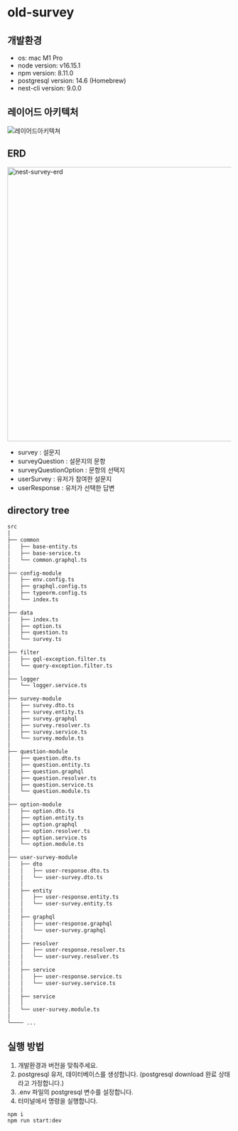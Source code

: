 # old-survey

## 개발환경

- os: mac M1 Pro
- node version: v16.15.1
- npm version: 8.11.0
- postgresql version: 14.6 (Homebrew)
- nest-cli version: 9.0.0

## 레이어드 아키텍처

![레이어드아키텍쳐](https://user-images.githubusercontent.com/106916440/215605959-3d41db96-3fce-41f1-b7aa-1d1671b92546.png)

## ERD

<img width="617" alt="nest-survey-erd" src="https://user-images.githubusercontent.com/106916440/215049191-068fdc6b-94a3-4463-8b95-d44ecf8d419a.png">

- survey : 설문지
- surveyQuestion : 설문지의 문항
- surveyQuestionOption : 문항의 선택지
- userSurvey : 유저가 참여한 설문지
- userResponse : 유저가 선택한 답변

## directory tree

```bash
src
│
├── common
│   ├── base-entity.ts
│   ├── base-service.ts
│   └── common.graphql.ts
│
├── config-module
│   ├── env.config.ts
│   ├── graphql.config.ts
│   ├── typeorm.config.ts
│   └── index.ts
│
├── data
│   ├── index.ts
│   ├── option.ts
│   ├── question.ts
│   └── survey.ts
│
├── filter
│   ├── gql-exception.filter.ts
│   └── query-exception.filter.ts
│
├── logger
│   └── logger.service.ts
│
├── survey-module
│   ├── survey.dto.ts
│   ├── survey.entity.ts
│   ├── survey.graphql
│   ├── survey.resolver.ts
│   ├── survey.service.ts
│   └── survey.module.ts
│
├── question-module
│   ├── question.dto.ts
│   ├── question.entity.ts
│   ├── question.graphql
│   ├── question.resolver.ts
│   ├── question.service.ts
│   └── question.module.ts
│
├── option-module
│   ├── option.dto.ts
│   ├── option.entity.ts
│   ├── option.graphql
│   ├── option.resolver.ts
│   ├── option.service.ts
│   └── option.module.ts
│
├── user-survey-module
│   ├── dto
│   │   ├── user-response.dto.ts
│   │   └── user-survey.dto.ts
│   │
│   ├── entity
│   │   ├── user-response.entity.ts
│   │   └── user-survey.entity.ts
│   │
│   ├── graphql
│   │   ├── user-response.graphql
│   │   └── user-survey.graphql
│   │
│   ├── resolver
│   │   ├── user-response.resolver.ts
│   │   └── user-survey.resolver.ts
│   │
│   ├── service
│   │   ├── user-response.service.ts
│   │   └── user-survey.service.ts
│   │
│   ├── service
│   │
│   └── user-survey.module.ts
│
└──── ...
```

## 실행 방법

1. 개발환경과 버전을 맞춰주세요.
2. postgresql 유저, 데이터베이스를 생성합니다. (postgresql download 완료 상태라고 가정합니다.)
3. .env 파일의 postgresql 변수를 설정합니다.
4. 터미널에서 명령을 실행합니다.

```
npm i
npm run start:dev
```
